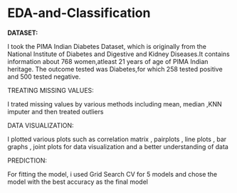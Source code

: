 # EDA-and-Classification

**DATASET:**

I took the PIMA Indian Diabetes Dataset, which is originally from the National Institute of Diabetes and Digestive and Kidney Diseases.It contains information about 768 women,atleast 21 years of age of PIMA Indian heritage.
The outcome tested was Diabetes,for which 258 tested positive and 500 tested negative.

TREATING MISSING VALUES:

I trated missing values by various methods including mean, median ,KNN imputer and then treated outliers 

DATA VISUALIZATION:

I plotted various plots such as correlation matrix , pairplots , line plots , bar graphs , joint plots for data visualization and a better understanding of data

PREDICTION:

For fitting the model, i used Grid Search CV for 5 models and chose the model with the best accuracy as the final model

